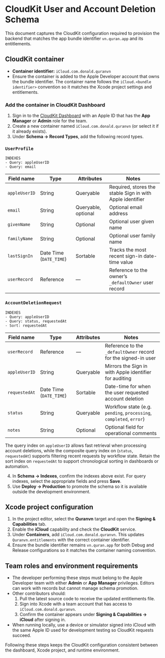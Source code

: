# CloudKit User and Account Deletion Schema

This document captures the CloudKit configuration required to provision the backend that matches the app bundle identifier `vn.quran.app` and its entitlements.

## CloudKit container

* **Container identifier:** `iCloud.com.donald.quranvn`
* Ensure the container is added to the Apple Developer account that owns the bundle identifier. The container name follows the `iCloud.<bundle identifier>` convention so it matches the Xcode project settings and entitlements.

### Add the container in CloudKit Dashboard

1. Sign in to the [CloudKit Dashboard](https://icloud.developer.apple.com/dashboard/) with an Apple ID that has the **App Manager** or **Admin** role for the team.
2. Create a new container named `iCloud.com.donald.quranvn` (or select it if it already exists).
3. Under **Schema → Record Types**, add the following record types.

### `UserProfile`

```
INDEXES
- Query: appleUserID
- Query: email
```

| Field name    | Type                    | Attributes          | Notes                                                     |
|---------------|-------------------------|---------------------|-----------------------------------------------------------|
| `appleUserID` | String                  | Queryable           | Required, stores the stable Sign in with Apple identifier |
| `email`       | String                  | Queryable, optional | Optional email address                                    |
| `givenName`   | String                  | Optional            | Optional user given name                                  |
| `familyName`  | String                  | Optional            | Optional user family name                                 |
| `lastSignIn`  | Date Time (`DATE_TIME`) | Sortable            | Tracks the most recent sign-in date-time value            |
| `userRecord`  | Reference               | —                   | Reference to the owner’s `_defaultOwner` user record      |

### `AccountDeletionRequest`

```
INDEXES
- Query: appleUserID
- Query: status, requestedAt
- Sort: requestedAt
```

| Field name    | Type                    | Attributes          | Notes                                                          |
|---------------|-------------------------|---------------------|----------------------------------------------------------------|
| `userRecord`  | Reference               | —                   | Reference to the `_defaultOwner` record for the signed-in user |
| `appleUserID` | String                  | Queryable           | Mirrors the Sign in with Apple identifier for auditing         |
| `requestedAt` | Date Time (`DATE_TIME`) | Sortable            | Date-time for when the user requested account deletion         |
| `status`      | String                  | Queryable           | Workflow state (e.g. `pending`, `processing`, `completed`, `error`) |
| `notes`       | String                  | Optional            | Optional field for operational comments                        |

The query index on `appleUserID` allows fast retrieval when processing account deletions, while the composite query index on (`status`, `requestedAt`) supports filtering recent requests by workflow state. Retain the sort index on `requestedAt` to support chronological sorting in dashboards or automation.

4. In **Schema → Indexes**, confirm the indexes above exist. For query indexes, select the appropriate fields and press **Save**.
5. Use **Deploy → Production** to promote the schema so it is available outside the development environment.

## Xcode project configuration

1. In the project editor, select the **Quranvn** target and open the **Signing & Capabilities** tab.
2. Enable the **iCloud** capability and check the **CloudKit** service.
3. Under **Containers**, add `iCloud.com.donald.quranvn`. This updates `Quranvn.entitlements` with the correct container identifier.
4. Ensure the bundle identifier remains `vn.quran.app` for both Debug and Release configurations so it matches the container naming convention.

## Team roles and environment requirements

* The developer performing these steps must belong to the Apple Developer team with either **Admin** or **App Manager** privileges. Editors can work with records but cannot manage schema promotion.
* Other contributors should:
  1. Pull the latest source code to receive the updated entitlements file.
  2. Sign into Xcode with a team account that has access to `iCloud.com.donald.quranvn`.
  3. Confirm the container appears under **Signing & Capabilities → iCloud** after signing in.
* When running locally, use a device or simulator signed into iCloud with the same Apple ID used for development testing so CloudKit requests succeed.

Following these steps keeps the CloudKit configuration consistent between the dashboard, Xcode project, and runtime environment.

